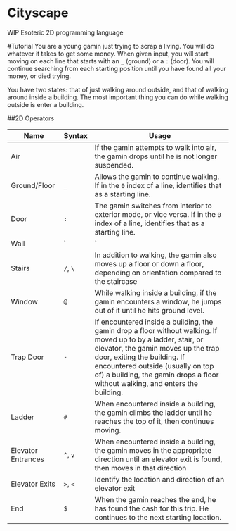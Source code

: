 # Cityscape
WIP Esoteric 2D programming language

#Tutorial
You are a young gamin just trying to scrap a living. You will do whatever it takes to get some money. When given input, you will start moving on each line that starts with an `_` (ground) or a `:` (door). You will continue searching from each starting position until you have found all your money, or died trying.

You have two states: that of just walking around outside, and that of walking around inside a building. The most important thing you can do while walking outside is enter a building.

##2D Operators

| Name | Syntax | Usage
| - | - | -
| Air | ` ` | If the gamin attempts to walk into air, the gamin drops until he is not longer suspended.
| Ground/Floor | `_` | Allows the gamin to continue walking. If in the `0` index of a line, identifies that as a starting line.
| Door | `:` | The gamin switches from interior to exterior mode, or vice versa. If in the `0` index of a line, identifies that as a starting line.
| Wall | `|` | If the gamin walks into a wall, he turns around.
| Stairs | `/`, `\` | In addition to walking, the gamin also moves up a floor or down a floor, depending on orientation compared to the staircase
| Window | `@` | While walking inside a building, if the gamin encounters a window, he jumps out of it until he hits ground level.
| Trap Door | `-` | If encountered inside a building, the gamin drop a floor without walking. If moved up to by a ladder, stair, or elevator, the gamin moves up the trap door, exiting the building. If encountered outside (usually on top of) a building, the gamin drops a floor without walking, and enters the building.
| Ladder | `#` | When encountered inside a building, the gamin climbs the ladder until he reaches the top of it, then continues moving.
| Elevator Entrances | `^`, `v` | When encountered inside a building, the gamin moves in the appropriate direction until an elevator exit is found, then moves in that direction
| Elevator Exits | `>`, `<` | Identify the location and direction of an elevator exit
| End | `$` | When the gamin reaches the end, he has found the cash for this trip. He continues to the next starting location.
